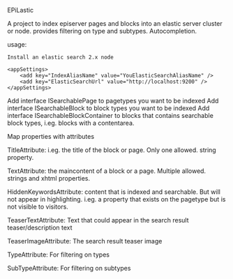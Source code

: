 EPiLastic

A project to index episerver pages and blocks into an elastic server cluster or node.
provides filtering on type and subtypes. Autocompletion. 

usage:

	Install an elastic search 2.x node

	<appSettings>
		<add key="IndexAliasName" value="YouElasticSearchAliasName" />
		<add key="ElasticSearchUrl" value="http://localhost:9200" />
	</appSettings>

Add interface ISearchablePage to pagetypes you want to be indexed
Add interface ISearchableBlock to block types you want to be indexed
Add interface ISearchableBlockContainer to blocks that contains searchable block types, i.eg. blocks with a contentarea.


Map properties with attributes

TitleAttribute:
i.eg. the title of the block or page. Only one allowed. string property.

TextAttribute:
the maincontent of a block or a page. Multiple allowed. strings and xhtml properties.

HiddenKeywordsAttribute:
content that is indexed and searchable. But will not appear in highlighting. i.eg. a property that exists on the pagetype but is not visible to visitors.

TeaserTextAttribute:
Text that could appear in the search result teaser/description text

TeaserImageAttribute:
The search result teaser image

TypeAttribute:
For filtering on types

SubTypeAttribute:
For filtering on subtypes
